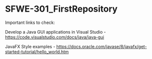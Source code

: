 # SFWE-301_FirstRepository

Important links to check:

Develop a Java GUI applications in Visual Studio - https://code.visualstudio.com/docs/java/java-gui

JavaFX Style examples - https://docs.oracle.com/javase/8/javafx/get-started-tutorial/hello_world.htm
